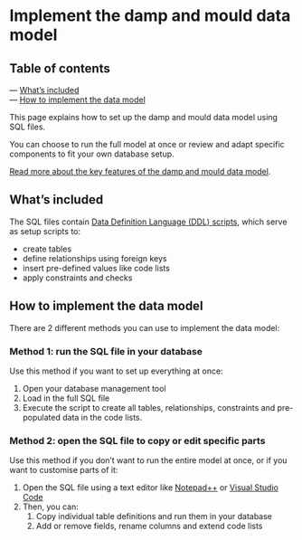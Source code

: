 # Implement the damp and mould data model

## Table of contents

— [What’s included](#whats-included)  
— [How to implement the data model](#how-to-implement-the-data-model)

This page explains how to set up the damp and mould data model using SQL files.

You can choose to run the full model at once or review and adapt specific components to fit your own database setup.

[Read more about the key features of the damp and mould data model](https://github.com/data-futurists/damp-and-mould-standards-concept/blob/main/guidance/Introducing%20the%20damp%20and%20mould%20data%20model.md).

## What’s included

The SQL files contain [Data Definition Language (DDL) scripts](https://github.com/data-futurists/damp-and-mould-standards-concept/tree/main/Data%20Definition%20Language%20(DDL)), which serve as setup scripts to:

* create tables  
* define relationships using foreign keys  
* insert pre-defined values like code lists  
* apply constraints and checks

## How to implement the data model

There are 2 different methods you can use to implement the data model:

### Method 1: run the SQL file in your database

Use this method if you want to set up everything at once:

1. Open your database management tool   
2. Load in the full SQL file  
3. Execute the script to create all tables, relationships, constraints and pre-populated data in the code lists.

### Method 2: open the SQL file to copy or edit specific parts 

Use this method if you don’t want to run the entire model at once, or if you want to customise parts of it:

1. Open the SQL file using a text editor like [Notepad++](https://notepad-plus-plus.org/) or [Visual Studio Code](https://code.visualstudio.com/)  
2. Then, you can:  
   1. Copy individual table definitions and run them in your database  
   2. Add or remove fields, rename columns and extend code lists
